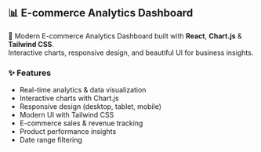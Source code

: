 ## 📊 E-commerce Analytics Dashboard

🚀 Modern E-commerce Analytics Dashboard built with **React**, **Chart.js** & **Tailwind CSS**.  
Interactive charts, responsive design, and beautiful UI for business insights.

### ✨ Features
-  Real-time analytics & data visualization
-  Interactive charts with Chart.js
-  Responsive design (desktop, tablet, mobile)
-  Modern UI with Tailwind CSS
-  E-commerce sales & revenue tracking
-  Product performance insights
-  Date range filtering
